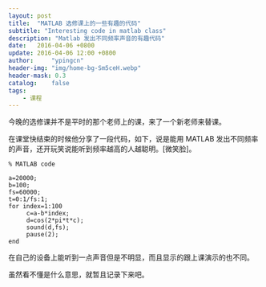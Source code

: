 ```yaml
---
layout: post
title:  "MATLAB 选修课上的一些有趣的代码"
subtitle: "Interesting code in matlab class"
description: "Matlab 发出不同频率声音的有趣代码"
date:   2016-04-06 +0800
update: 2016-04-06 12:00 +0800
author:     "ypingcn"
header-img: "img/home-bg-Sm5ceH.webp"
header-mask: 0.3
catalog:    false
tags:
    - 课程
---
```


今晚的选修课并不是平时的那个老师上的课，来了一个新老师来替课。

在课堂快结束的时候他分享了一段代码，如下，说是能用 MATLAB 发出不同频率的声音，还开玩笑说能听到频率越高的人越聪明。[微笑脸]。

```
% MATLAB code

a=20000;
b=100;
fs=60000;
t=0:1/fs:1;
for index=1:100
     c=a-b*index;
     d=cos(2*pi*t*c);
     sound(d,fs);
     pause(2);
end
```
在自己的设备上能听到一点声音但是不明显，而且显示的跟上课演示的也不同。

虽然看不懂是什么意思，就暂且记录下来吧。

